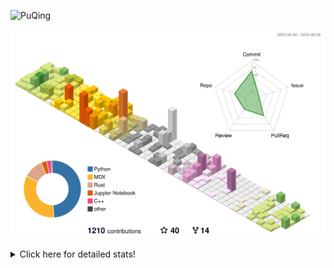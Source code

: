 ![PuQing](https://user-images.githubusercontent.com/27223114/171565019-9a56fae6-b08b-421f-99db-7e830da42371.png)

![](./profile-3d-contrib/profile-season-animate.svg)

<details>
<summary>Click here for detailed stats!</summary>

<!--START_SECTION:waka-->
![Lines of code](https://img.shields.io/badge/From%20Hello%20World%20I%27ve%20Written-1.4%20million%20lines%20of%20code-blue)

**🐱 My GitHub Data** 

> 📦 400.0 kB Used in GitHub's Storage 
 > 
> 🏆 460 Contributions in the Year 2024
 > 
> 🚫 Not Opted to Hire
 > 
> 📜 51 Public Repositories 
 > 
> 🔑 29 Private Repositories 
 > 
**I'm an Early 🐤** 

```text
🌞 Morning                501 commits         ██░░░░░░░░░░░░░░░░░░░░░░░   06.39 % 
🌆 Daytime                3522 commits        ███████████░░░░░░░░░░░░░░   44.93 % 
🌃 Evening                1798 commits        ██████░░░░░░░░░░░░░░░░░░░   22.94 % 
🌙 Night                  2018 commits        ██████░░░░░░░░░░░░░░░░░░░   25.74 % 
```


📊 **This Week I Spent My Time On** 

```text
💬 Programming Languages: 
Browsing                 13 hrs 20 mins      ████████░░░░░░░░░░░░░░░░░   32.51 % 
Other                    6 hrs 24 mins       ████░░░░░░░░░░░░░░░░░░░░░   15.64 % 
Fish Touching            3 hrs 51 mins       ██░░░░░░░░░░░░░░░░░░░░░░░   09.39 % 
GitHubing                3 hrs 48 mins       ██░░░░░░░░░░░░░░░░░░░░░░░   09.26 % 
C++                      3 hrs 45 mins       ██░░░░░░░░░░░░░░░░░░░░░░░   09.14 % 

🔥 Editors: 
Chrome                   25 hrs 4 mins       ███████████████░░░░░░░░░░   61.12 % 
VS Code                  13 hrs 57 mins      █████████░░░░░░░░░░░░░░░░   34.04 % 
Obsidian                 1 hr 41 mins        █░░░░░░░░░░░░░░░░░░░░░░░░   04.12 % 
fish                     17 mins             ░░░░░░░░░░░░░░░░░░░░░░░░░   00.73 % 

💻 Operating System: 
Mac                      27 hrs 3 mins       ████████████████░░░░░░░░░   65.96 % 
Linux                    7 hrs 30 mins       █████░░░░░░░░░░░░░░░░░░░░   18.31 % 
WSL                      6 hrs 27 mins       ████░░░░░░░░░░░░░░░░░░░░░   15.72 % 
```


<!--END_SECTION:waka-->
</details>
